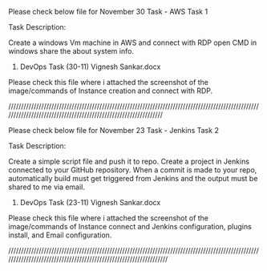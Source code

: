 Please check below file for November 30 Task - AWS Task 1 

Task Description:

Create a windows Vm machine in AWS and connect with RDP open CMD in windows share the about system info.


1. DevOps Task (30-11) Vignesh Sankar.docx

Please check this file where i attached the screenshot of the image/commands of Instance creation and connect with RDP.



////////////////////////////////////////////////////////////////////////////////////////////////////////////////////////////////////////////////////////////////

Please check below file for November 23 Task - Jenkins Task 2

Task Description:

Create a simple script file and push it to repo. Create a project in Jenkins connected to your GitHub repository.
When a commit is made to your repo, automatically build must get triggered from Jenkins and the output must be shared to me via email.


1. DevOps Task (23-11) Vignesh Sankar.docx

Please check this file where i attached the screenshot of the image/commands of Instance connect and Jenkins configuration, plugins install, and Email configuration.


//////////////////////////////////////////////////////////////////////////////////////////////////////////////////////////////////////////////////////////////////
